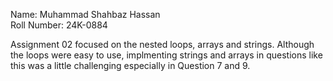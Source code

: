 Name: Muhammad Shahbaz Hassan <br>
Roll Number: 24K-0884 

Assignment 02 focused on the nested loops, arrays and strings. Although the loops were easy to use, implmenting strings and arrays in questions like this was a little challenging especially in Question 7 and 9. 
